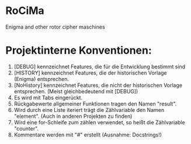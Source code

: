 RoCiMa
======

Enigma and other rotor cipher maschines

Projektinterne Konventionen:
==========
1. [DEBUG] kennzeichnet Features, die für die Entwicklung bestimmt sind
2. [HISTORY] kennzeichnet Features, die der historischen Vorlage (Enigma) entsprechen.
3. [NoHistory] kennzeichnet Features, die nicht der historischen Vorlage entsprechen.
   (Meist gleichbedeutend mit [DEBUG])
4. Es wird mit Tabs eingerückt.
5. Rückgabewerte allgemeiner Funktionen tragen den Namen "result".
6. Wird durch eine Liste iteriert trägt die Zählvariable den Namen "element".
   (Auch in anderen Projekten zu finden)
7. Wird eine for-Schleife zum zählen verwendet, so heißt die Zählvariable "counter".
8. Kommentare werden mit "#" erstellt (Ausnahme: Docstrings!)



